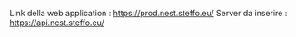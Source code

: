 Link della web application : https://prod.nest.steffo.eu/
Server da inserire : https://api.nest.steffo.eu/